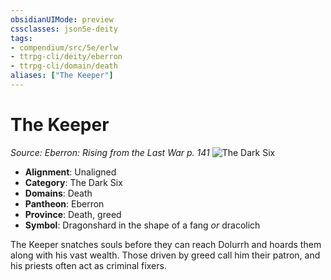 ```yaml
---
obsidianUIMode: preview
cssclasses: json5e-deity
tags:
- compendium/src/5e/erlw
- ttrpg-cli/deity/eberron
- ttrpg-cli/domain/death
aliases: ["The Keeper"]
---
```

# The Keeper
*Source: Eberron: Rising from the Last War p. 141* 
![The Dark Six](/3-Mechanics/CLI/deities/img/erlw-the-dark-six.webp#symbol)

- **Alignment**: Unaligned
- **Category**: The Dark Six
- **Domains**: Death
- **Pantheon**: Eberron
- **Province**: Death, greed
- **Symbol**: Dragonshard in the shape of a fang *or* dracolich

The Keeper snatches souls before they can reach Dolurrh and hoards them along with his vast wealth. Those driven by greed call him their patron, and his priests often act as criminal fixers.